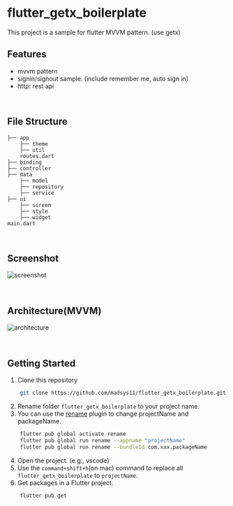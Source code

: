 # flutter_getx_boilerplate

This project is a sample for flutter MVVM pattern. (use getx)

##  Features

- mvvm pattern
- signin/signout sample. (include remember me, auto sign in)
- http: rest api

<br>

## File Structure
    ├── app                 
        ├── theme
        ├── util
        routes.dart
    ├── binding             
    ├── controller          
    ├── data
        ├── model           
        ├── repository      
        ├── service        
    ├── ui
        ├── screen          
        ├── style           
        ├── widget          
    main.dart

<br>

## Screenshot
![screenshot](https://user-images.githubusercontent.com/26052559/161377588-2bb9f3fa-0ba5-42f6-a387-3950b91c177e.png)

<br>

##  Architecture(MVVM)
![architecture](https://user-images.githubusercontent.com/26052559/161376871-084f0c23-be44-4a45-b627-f36db9fd5a08.png)

<br>

## Getting Started
  1. Clone this repository
```sh
    git clone https://github.com/madsys11/flutter_getx_boilerplate.git
```
  2. Rename folder `flutter_getx_boilerplate` to your project name.
  3. You can use the [rename](https://pub.dev/packages/rename) plugin to change projectName and packageName.  
```sh
    flutter pub global activate rename
    flutter pub global run rename --appname "projectName"
    flutter pub global run rename --bundleId com.xxx.packageName
```
  4. Open the project. (e.g., vscode)
  5. Use the `command+shift+h`(on mac) command to replace all `flutter_getx_boilerplate` to `projectName`.
  6. Get packages in a Flutter project.
```sh
    flutter pub get
```